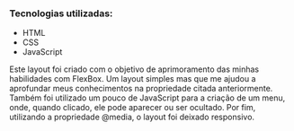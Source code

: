 ### Tecnologias utilizadas:

- HTML
- CSS
- JavaScript

Este layout foi criado com o objetivo de aprimoramento das minhas habilidades com FlexBox. Um layout simples mas que me ajudou a aprofundar meus conhecimentos na propriedade citada anteriormente. Também foi utilizado um pouco de JavaScript para a criação de um menu, onde, quando clicado, ele pode aparecer ou ser ocultado. Por fim, utilizando a propriedade @media, o layout foi deixado responsivo.